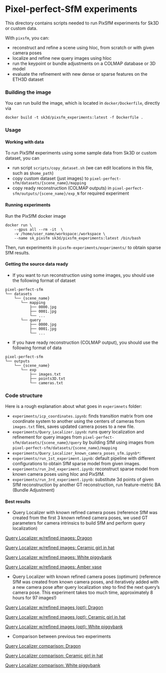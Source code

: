 # Pixel-perfect-SfM experiments

This directory contains scripts needed to run PixSfM experiments for Sk3D or custom data.

With `pixsfm`, you can:

- reconstruct and refine a scene using hloc, from scratch or with given camera poses
- localize and refine new query images using hloc
- run the keypoint or bundle adjustments on a COLMAP database or 3D model
- evaluate the refinement with new dense or sparse features on the ETH3D dataset


### Building the image
You can run build the image, which is located in `docker/Dockerfile`, directly via 
```
docker build -t sk3d/pixsfm_experiments:latest -f Dockerfile .
```

### Usage

#### Working with data
To run PixSfM experiments using some sample data from Sk3D or custom dataset, you can 
* run script `scripts/copy_dataset.sh` (we can edit locations in this file, such as `$home_path`)
* copy custom dataset (just images) to `pixel-perfect-sfm/datasets/{scene_name}/mapping`
* copy ready reconstruction (COLMAP outputs) in `pixel-perfect-sfm/outputs/{scene_name}/exp_N` for required experiment


#### Running experiments
Run the PixSfM docker image

```(bash)
docker run \
    --gpus all --rm -it  \
    -v /home/user_name/workspace:/workspace \
    --name sk_pixsfm sk3d/pixsfm_experiments:latest /bin/bash
```

Then, run experiments in `pixsfm-experiments/experiments/` to obtain sparse SfM results. 


#### Getting the source data ready
* If you want to run reconstruction using some images, 
you should use the following format of dataset

```
pixel-perfect-sfm   
└── datasets
    └── {scene_name}    
       └── mapping
           ├── 0000.jpg       
           ├── 0001.jpg       
           └── ...  
       └── query
           ├── 0000.jpg       
           ├── 0001.jpg       
           └── ...       
```

* If you have ready reconstruction (COLMAP output), 
you should use the following format of data
```
pixel-perfect-sfm   
└── outputs
    └── {scene_name}                 
       └── exp        
           ├── images.txt
           ├── points3D.txt     
           └── cameras.txt 
```

### Code structure
Here is a rough explanation about what goes in `experimnets` folder:
 * `experiments/icp_coordinates.ipynb`: finds transition matrix from one coordinate system to another using the centers of cameras from `images.txt` files, saves updated camera poses to a new file.
 * `experiments/Query_Localizer.ipynb`: runs query localization and refinement for query images from `pixel-perfect-sfm/datasets/{scene_name}/query` by building SfM using images from `pixel-perfect-sfm/datasets/{scene_name}/mapping`
 * `experiments/Query_Localizer_known_camera_poses_sfm.ipynb*`:  
 * `experiments/run_1st_experiment.ipynb`: default pipeline with different configurations to obtain SfM sparse model from given images.
 * `experiments/run_2nd_experiment.ipynb`: reconstruct sparse model from known camera poses using hloc and PixSfM.
 * `experiments/run_3rd_experiment.ipynb`: substitute 3d points of given SfM reconstruction by another GT reconstruction, run feature-metric BA (Bundle Adjustment)


#### Best results
* Query Localizer with known refined camera poses
(reference SfM was created from the first 3 known refined camera poses,  we used GT parameters for camera intrinsics to build SfM and perform query localization)

[Query Localizer w/refined images: Dragon](https://www.youtube.com/watch?v=fNB-kHMler8 "Query Localizer w/refined images: Dragon") 

[Query Localizer w/refined images: Ceramic girl in hat](https://www.youtube.com/watch?v=sbYs1Sq9v5E "Query Localizer w/refined images: Ceramic girl in hat")    

[Query Localizer w/refined images: White piggybank](https://www.youtube.com/watch?v=cL7VNAz1pDw "Query Localizer w/refined images: White piggybank") 

[Query Localizer w/refined images: Amber vase](https://youtube.com/shorts/TJZCvGteHGI "Query Localizer w/refined images:  Amber vase") 


* Query Localizer with known refined camera poses (optimum)
(reference SfM was created from known camera poses, and iteratively added with a new camera pose after query localization step to find the next query’s camera pose. This experiment takes too much time, approximately 8 hours for 97 images!)

[Query Localizer w/refined images (opt): Dragon](https://www.youtube.com/watch?v=D3vnxP-rh_w "Query Localizer w/refined images (opt): Dragon")    

[Query Localizer w/refined images (opt): Ceramic girl in hat](https://www.youtube.com/watch?v=fv-ZNeVk0bw "Query Localizer w/refined images (opt): Ceramic girl in hat")    

[Query Localizer w/refined images (opt): White piggybank](https://www.youtube.com/watch?v=kejLLuBqvIA "Query Localizer w/refined images (opt): White piggybank")  

* Comparison between previous two experiments

[Query Localizer comparison: Dragon](https://www.youtube.com/watch?v=EYzzs90c6No "Query Localizer comparison: Dragon")    

[Query Localizer comparison: Ceramic girl in hat](https://www.youtube.com/watch?v=tcDVBzvsbCI "Query Localizer comparison: Ceramic girl in hat")    

[Query Localizer comparison: White piggybank](https://www.youtube.com/watch?v=13iYebf8eL4 "Query Localizer comparison: White piggybank")  